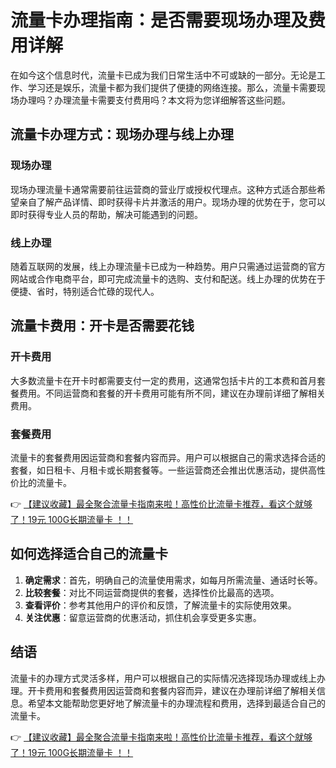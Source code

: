 # 流量卡办理指南：是否需要现场办理及费用详解

在如今这个信息时代，流量卡已成为我们日常生活中不可或缺的一部分。无论是工作、学习还是娱乐，流量卡都为我们提供了便捷的网络连接。那么，流量卡需要现场办理吗？办理流量卡需要支付费用吗？本文将为您详细解答这些问题。

## 流量卡办理方式：现场办理与线上办理

### 现场办理
现场办理流量卡通常需要前往运营商的营业厅或授权代理点。这种方式适合那些希望亲自了解产品详情、即时获得卡片并激活的用户。现场办理的优势在于，您可以即时获得专业人员的帮助，解决可能遇到的问题。

### 线上办理
随着互联网的发展，线上办理流量卡已成为一种趋势。用户只需通过运营商的官方网站或合作电商平台，即可完成流量卡的选购、支付和配送。线上办理的优势在于便捷、省时，特别适合忙碌的现代人。

## 流量卡费用：开卡是否需要花钱

### 开卡费用
大多数流量卡在开卡时都需要支付一定的费用，这通常包括卡片的工本费和首月套餐费用。不同运营商和套餐的开卡费用可能有所不同，建议在办理前详细了解相关费用。

### 套餐费用
流量卡的套餐费用因运营商和套餐内容而异。用户可以根据自己的需求选择合适的套餐，如日租卡、月租卡或长期套餐等。一些运营商还会推出优惠活动，提供高性价比的流量卡。

👉 [【建议收藏】最全聚合流量卡指南来啦！高性价比流量卡推荐，看这个就够了！19元 100G长期流量卡 ！！](https://bit.ly/Liuliangka)

## 如何选择适合自己的流量卡

1. **确定需求**：首先，明确自己的流量使用需求，如每月所需流量、通话时长等。
2. **比较套餐**：对比不同运营商提供的套餐，选择性价比最高的选项。
3. **查看评价**：参考其他用户的评价和反馈，了解流量卡的实际使用效果。
4. **关注优惠**：留意运营商的优惠活动，抓住机会享受更多实惠。

## 结语

流量卡的办理方式灵活多样，用户可以根据自己的实际情况选择现场办理或线上办理。开卡费用和套餐费用因运营商和套餐内容而异，建议在办理前详细了解相关信息。希望本文能帮助您更好地了解流量卡的办理流程和费用，选择到最适合自己的流量卡。

👉 [【建议收藏】最全聚合流量卡指南来啦！高性价比流量卡推荐，看这个就够了！19元 100G长期流量卡 ！！](https://bit.ly/Liuliangka)